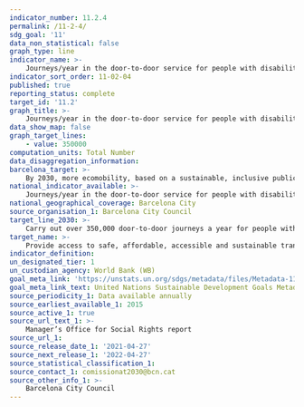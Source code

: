 ```yaml
---
indicator_number: 11.2.4
permalink: /11-2-4/
sdg_goal: '11'
data_non_statistical: false
graph_type: line
indicator_name: >-
    Journeys/year in the door-to-door service for people with disabilities
indicator_sort_order: 11-02-04
published: true
reporting_status: complete
target_id: '11.2'
graph_title: >-
    Journeys/year in the door-to-door service for people with disabilities
data_show_map: false
graph_target_lines:
    - value: 350000
computation_units: Total Number
data_disaggregation_information: 
barcelona_target: >-
    By 2030, more ecomobility, based on a sustainable, inclusive public transport system of the highest quality
national_indicator_available: >-
    Journeys/year in the door-to-door service for people with disabilities
national_geographical_coverage: Barcelona City
source_organisation_1: Barcelona City Council
target_line_2030: >-
    Carry out over 350,000 door-to-door journeys a year for people with disabilities
target_name: >-
    Provide access to safe, affordable, accessible and sustainable transport systems for all, improving road safety, notably by expanding public transport, with special attention to the needs of those in vulnerable situations, women, children, persons with disabilities and older persons
indicator_definition:
un_designated_tier: 1
un_custodian_agency: World Bank (WB)
goal_meta_link: 'https://unstats.un.org/sdgs/metadata/files/Metadata-11-02-01.pdf'
goal_meta_link_text: United Nations Sustainable Development Goals Metadata (pdf 894kB)
source_periodicity_1: Data available annually
source_earliest_available_1: 2015
source_active_1: true
source_url_text_1: >-
    Manager’s Office for Social Rights report
source_url_1: 
source_release_date_1: '2021-04-27'
source_next_release_1: '2022-04-27'
source_statistical_classification_1: 
source_contact_1: comissionat2030@bcn.cat
source_other_info_1: >-
    Barcelona City Council
---
```

